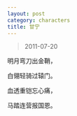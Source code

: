 ```yaml
---
layout: post
category: characters
title: 甘宁
---
```


> 2011-07-20

明月弯刀出金鞘，

白翎轻骑过辕门。

血透重铠忘心痛，

马踏连营报国恩。
